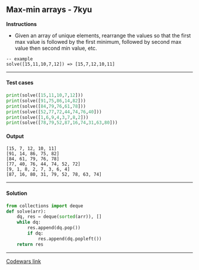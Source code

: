 ## Max-min arrays - 7kyu

**Instructions**

- Given an array of unique elements, rearrange the values so that the first max value is followed by the first minimum, followed by second max value then second min value, etc.

```
-- example
solve([15,11,10,7,12]) => [15,7,12,10,11]
```

---

#### Test cases

```python
print(solve([15,11,10,7,12]))
print(solve([91,75,86,14,82]))
print(solve([84,79,76,61,78]))
print(solve([52,77,72,44,74,76,40]))
print(solve([1,6,9,4,3,7,8,2]))
print(solve([78,79,52,87,16,74,31,63,80]))
```

#### Output

```
[15, 7, 12, 10, 11]
[91, 14, 86, 75, 82]
[84, 61, 79, 76, 78]
[77, 40, 76, 44, 74, 52, 72]
[9, 1, 8, 2, 7, 3, 6, 4]
[87, 16, 80, 31, 79, 52, 78, 63, 74]
```

---

#### Solution

```python
from collections import deque
def solve(arr):
    dq, res = deque(sorted(arr)), []
    while dq:
        res.append(dq.pop())
        if dq:
            res.append(dq.popleft())
    return res
```

---

[Codewars link](https://www.codewars.com/kata/5a090c4e697598d0b9000004)
